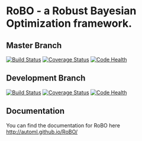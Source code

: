 RoBO - a Robust Bayesian Optimization framework.
================================================

Master Branch
------------------
[![Build Status](https://travis-ci.org/automl/RoBO.svg?branch=master)](https://travis-ci.org/automl/RoBO)
[![Coverage Status](https://coveralls.io/repos/github/automl/RoBO/badge.svg?branch=master)](https://coveralls.io/github/automl/RoBO?branch=master)
[![Code Health](https://landscape.io/github/automl/RoBO/master/landscape.svg?style=flat)](https://landscape.io/github/automl/RoBO/master)


Development Branch
------------------
[![Build Status](https://travis-ci.org/automl/RoBO.svg?branch=development)](https://travis-ci.org/automl/RoBO)
[![Coverage Status](https://coveralls.io/repos/github/automl/RoBO/badge.svg?branch=development)](https://coveralls.io/github/automl/RoBO?branch=development)
[![Code Health](https://landscape.io/github/automl/RoBO/development/landscape.svg?style=flat)](https://landscape.io/github/automl/RoBO/development)

Documentation
-------------
You can find the documentation for RoBO here http://automl.github.io/RoBO/

